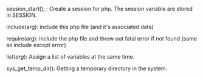 session_start(); :
Create a session for php. The session variable are stored in SESSION.

include(arg):
include this php file (and it's associated data)

require(arg):
include the php file and throw out fatal error if not found (same as include except error)

list(*arg*):
Assign a list of variables at the same time.

sys_get_temp_dir():
Getting a temporary directory in the system.
